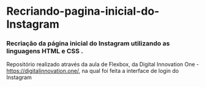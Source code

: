 # Recriando-pagina-inicial-do-Instagram 
### Recriação da página inicial do Instagram utilizando as linguagens HTML e CSS .
Repositório realizado através da aula de Flexbox, da Digital Innovation One - https://digitalinnovation.one/, na qual foi feita a interface de login do Instagram
